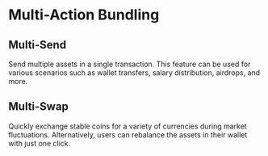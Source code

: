 # Multi-Action Bundling

## Multi-Send

Send multiple assets in a single transaction. This feature can be used for various scenarios such as wallet transfers, salary distribution, airdrops, and more.

## Multi-Swap

Quickly exchange stable coins for a variety of currencies during market fluctuations. Alternatively, users can rebalance the assets in their wallet with just one click.

